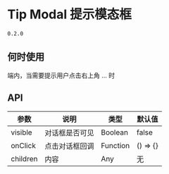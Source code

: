 # Tip Modal 提示模态框
`0.2.0`

## 何时使用
端内，当需要提示用户点击右上角 ... 时

## API
| 参数 | 说明 | 类型 | 默认值 |
| --- | --- | --- | --- |
| visible | 对话框是否可见 | Boolean | false |
| onClick | 点击对话框回调 | Function | () => {} |
| children | 内容 | Any | 无 |
